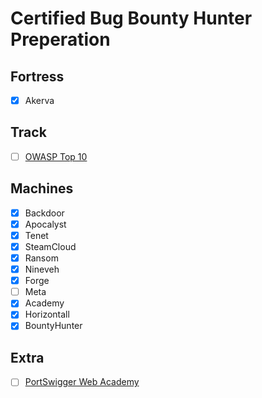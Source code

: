 # Certified Bug Bounty Hunter Preperation

## Fortress

- [x] Akerva

## Track

- [ ] [OWASP Top 10](https://app.hackthebox.com/tracks/OWASP-Top-10)

## Machines

- [x] Backdoor
- [x] Apocalyst
- [x] Tenet
- [x] SteamCloud
- [x] Ransom
- [x] Nineveh
- [x] Forge
- [ ] Meta
- [x] Academy
- [x] Horizontall
- [x] BountyHunter

## Extra
- [ ] [PortSwigger Web Academy](https://portswigger.net/web-security/all-labs)
